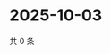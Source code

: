 # 2025-10-03

共 0 条

<!-- BEGIN ZHIHUQUESTIONS -->
<!-- 最后更新时间 Fri Oct 03 2025 02:15:33 GMT+0800 (China Standard Time) -->

<!-- END ZHIHUQUESTIONS -->
